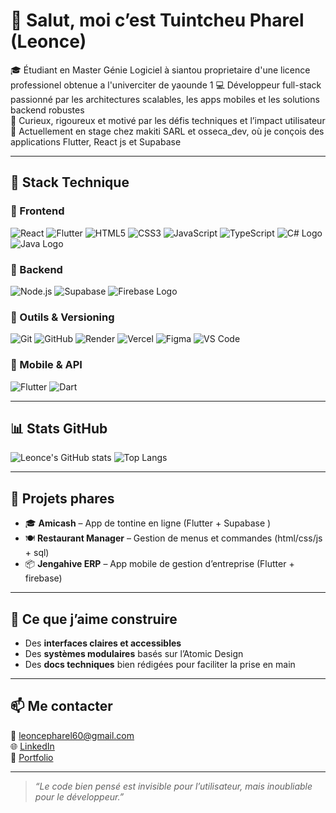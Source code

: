 # 👋 Salut, moi c’est Tuintcheu Pharel (Leonce)

🎓 Étudiant en Master Génie Logiciel à siantou proprietaire d'une licence professionel obtenue a l'univerciter de yaounde 1
💻 Développeur full-stack passionné par les architectures scalables, les apps mobiles et les solutions backend robustes  
🧠 Curieux, rigoureux et motivé par les défis techniques et l’impact utilisateur  
📍 Actuellement en stage chez makiti SARL et osseca_dev, où je conçois des applications Flutter, React js et Supabase

---

## 🧰 Stack Technique

### 🚀 Frontend
![React](https://img.shields.io/badge/-React-61DAFB?style=flat&logo=react)
![Flutter](https://img.shields.io/badge/-Flutter-02569B?style=flat&logo=flutter)
![HTML5](https://img.shields.io/badge/-HTML5-E34F26?style=flat&logo=html5)
![CSS3](https://img.shields.io/badge/-CSS3-1572B6?style=flat&logo=css3)
![JavaScript](https://img.shields.io/badge/-JavaScript-F7DF1E?style=flat&logo=javascript)
![TypeScript](https://img.shields.io/badge/-TypeScript-3178C6?style=flat&logo=typescript)
![C# Logo](https://upload.wikimedia.org/wikipedia/commons/4/4f/Csharp_Logo.png)
![Java Logo](https://logos-world.net/wp-content/uploads/2022/07/Java-Logo.png)



### 🧪 Backend
![Node.js](https://img.shields.io/badge/-Node.js-339933?style=flat&logo=node.js)
![Supabase](https://img.shields.io/badge/-Supabase-3ECF8E?style=flat&logo=supabase)
![Firebase Logo](https://firebase.google.com/static/downloads/brand-guidelines/PNG/logo-vertical.png)


### 🧩 Outils & Versioning
![Git](https://img.shields.io/badge/-Git-F05032?style=flat&logo=git)
![GitHub](https://img.shields.io/badge/-GitHub-181717?style=flat&logo=github)
![Render](https://img.shields.io/badge/-Render-0099FF?style=flat&logo=render)
![Vercel](https://img.shields.io/badge/-Vercel-000000?style=flat&logo=vercel)
![Figma](https://img.shields.io/badge/-Figma-F24E1E?style=flat&logo=figma)
![VS Code](https://img.shields.io/badge/-VSCode-007ACC?style=flat&logo=visual-studio-code)

### 📱 Mobile & API
![Flutter](https://img.shields.io/badge/-Flutter-02569B?style=flat&logo=flutter)
![Dart](https://img.shields.io/badge/-Dart-0175C2?style=flat&logo=dart)


---

## 📊 Stats GitHub

![Leonce's GitHub stats](https://github-readme-stats.vercel.app/api?username=tuintcheu&show_icons=true&theme=radical)
![Top Langs](https://github-readme-stats.vercel.app/api/top-langs/?username=tuintcheu&layout=compact&theme=radical)

---

## 🧪 Projets phares

- 🎓 **Amicash** – App de tontine en ligne (Flutter + Supabase )  
- 🍽️ **Restaurant Manager** – Gestion de menus et commandes (html/css/js + sql)  
- 📦 **Jengahive ERP** – App mobile de gestion d’entreprise (Flutter + firebase)

---

## 🧠 Ce que j’aime construire


- Des **interfaces claires et accessibles**
- Des **systèmes modulaires** basés sur l’Atomic Design
- Des **docs techniques** bien rédigées pour faciliter la prise en main
---

## 📫 Me contacter

📧 leoncepharel60@gmail.com  
🌐 [LinkedIn](www.linkedin.com/in/pharel-tuintcheu-20a9b633a)  
📁 [Portfolio](https://portfolio-n6ix.vercel.app/)

---

> *“Le code bien pensé est invisible pour l’utilisateur, mais inoubliable pour le développeur.”*


